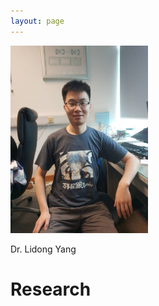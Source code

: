 ```yaml
---
layout: page
---
```


<img src="/images/self.jpg" class="floatpic" width="220" height="300">

Dr. Lidong Yang


# Research



